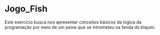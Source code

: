 # Jogo_Fish

Este exercício busca nos apresentar conceitos básicos da lógica da programação por meio de um peixe que se intrometeu na fenda do biquini.